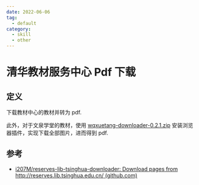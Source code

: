 ```yaml
---
date: 2022-06-06
tag:
  - default
category:
  - skill
  - other
---
```



# 清华教材服务中心 Pdf 下载


## 定义

下载教材中心的教材并转为 pdf.

此外，对于文泉学堂的教材，使用 [wqxuetang-downloader-0.2.1.zip](assets\wqxuetang-downloader-0.2.1.zip) 安装浏览器插件，实现下载全部图片，进而得到 pdf.


## 参考

- [i207M/reserves-lib-tsinghua-downloader: Download pages from http://reserves.lib.tsinghua.edu.cn/ (github.com)](https://github.com/i207M/reserves-lib-tsinghua-downloader)
